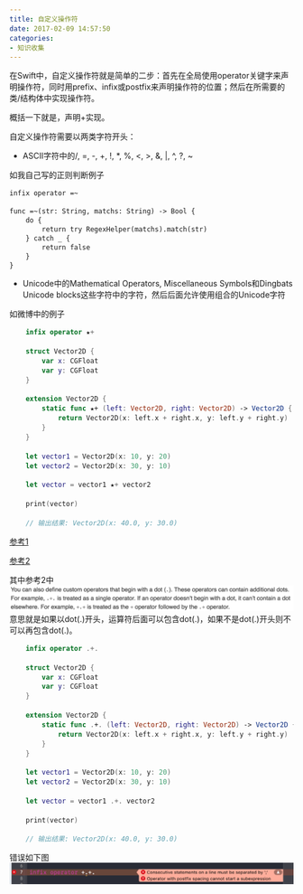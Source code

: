 ```yaml
---
title: 自定义操作符
date: 2017-02-09 14:57:50
categories:
- 知识收集
---
```


在Swift中，自定义操作符就是简单的二步：首先在全局使用operator关键字来声明操作符，同时用prefix、infix或postfix来声明操作符的位置；然后在所需要的类/结构体中实现操作符。

<!-- more -->

概括一下就是，声明+实现。

自定义操作符需要以两类字符开头：

* ASCII字符中的/, =, -, +, !, *, %, &lt;, &gt;, &amp;, |, ^, ?, ~

如我自己写的正则判断例子

	infix operator =~
		
	func =~(str: String, matchs: String) -> Bool {
	    do {
	        return try RegexHelper(matchs).match(str)
	    } catch _ {
	        return false
	    }
	}
* Unicode中的Mathematical Operators, Miscellaneous Symbols和Dingbats Unicode blocks这些字符中的字符，然后后面允许使用组合的Unicode字符

如微博中的例子

``` swift
	infix operator ★+
	
	struct Vector2D {
	    var x: CGFloat
	    var y: CGFloat
	}
	
	extension Vector2D {
	    static func ★+ (left: Vector2D, right: Vector2D) -> Vector2D {
	        return Vector2D(x: left.x + right.x, y: left.y + right.y)
	    }
	}
	
	let vector1 = Vector2D(x: 10, y: 20)
	let vector2 = Vector2D(x: 30, y: 10)
	
	let vector = vector1 ★+ vector2
	
	print(vector)
	
	// 输出结果: Vector2D(x: 40.0, y: 30.0)
```

[参考1](https://developer.apple.com/library/content/documentation/Swift/Conceptual/Swift_Programming_Language/AdvancedOperators.html#//apple_ref/doc/uid/TP40014097-CH27-ID28)

[参考2](https://developer.apple.com/library/content/documentation/Swift/Conceptual/Swift_Programming_Language/LexicalStructure.html#//apple_ref/doc/uid/TP40014097-CH30-ID418)

其中参考2中
![](自定义操作符/trunks-1-1.png)
意思就是如果以dot(.)开头，运算符后面可以包含dot(.)，如果不是dot(.)开头则不可以再包含dot(.)。

``` swift
	infix operator .+.
	
	struct Vector2D {
	    var x: CGFloat
	    var y: CGFloat
	}
	
	extension Vector2D {
	    static func .+. (left: Vector2D, right: Vector2D) -> Vector2D {
	        return Vector2D(x: left.x + right.x, y: left.y + right.y)
	    }
	}
	
	let vector1 = Vector2D(x: 10, y: 20)
	let vector2 = Vector2D(x: 30, y: 10)
	
	let vector = vector1 .+. vector2
	
	print(vector)
	
	// 输出结果: Vector2D(x: 40.0, y: 30.0)
```
错误如下图
![](自定义操作符/trunks-1-2.png)